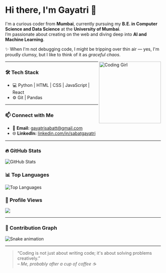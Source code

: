 # Hi there, I'm **Gayatri** 👋

I'm a curious coder from **Mumbai**, currently pursuing my **B.E. in Computer Science and Data Science** at the **University of Mumbai**.  
I’m passionate about creating on the web and diving deep into **AI and Machine Learning**.

✨ When I'm not debugging code, I might be tripping over thin air — yes, I'm proudly clumsy, but I like to think of it as *graceful chaos*.

<img align="right" alt="Coding Girl" height="200" src="https://media.giphy.com/media/LMcB8XospGZO8UQq87/giphy.gif" />

---

### 🛠️ Tech Stack
- 💻 Python | HTML | CSS | JavaScript | React
- ⚙️ Git | Pandas

---

### 📫 Connect with Me
- 📧 **Email:** [gayatrisabatt@gmail.com](mailto:gayatrisabatt@gmail.com)
- 🌐 **LinkedIn:** [linkedin.com/in/sabatgayatri](https://www.linkedin.com/in/sabatgayatri)

---

### 🔥 GitHub Stats
![GitHub Stats](https://github-readme-stats.vercel.app/api?username=Gayatrisabat&show_icons=true&theme=radical)

### 📊 Top Languages
![Top Languages](https://github-readme-stats.vercel.app/api/top-langs/?username=Gayatrisabat&layout=compact&theme=radical)

### 👀 Profile Views
![](https://komarev.com/ghpvc/?username=Gayatrisabat&label=PROFILE+VIEWS&color=blue&style=flat)

---

### 🐍 Contribution Graph
![Snake animation](https://raw.githubusercontent.com/Gayatrisabat/Gayatrisabat/output/snake.svg
)

---

> “Coding is not just about writing code; it's about solving problems creatively.”  
> *– Me, probably after a cup of coffee ☕*

<!---
Gayatrisabat/Gayatrisabat is a ✨ special ✨ repository because its `README.md` (this file) appears on your GitHub profile.
--->

